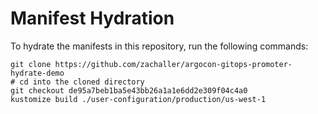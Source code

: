 # Manifest Hydration

To hydrate the manifests in this repository, run the following commands:

```shell
git clone https://github.com/zachaller/argocon-gitops-promoter-hydrate-demo
# cd into the cloned directory
git checkout de95a7beb1ba5e43bb26a1a1e6dd2e309f04c4a0
kustomize build ./user-configuration/production/us-west-1
```
